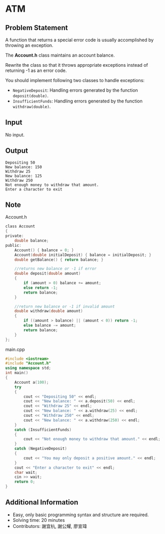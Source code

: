 # ATM

## Problem Statement
A function that returns a special error code is usually accomplished by throwing an exception.

The **Account.h** class maintains an account balance.

Rewrite the class so that it throws appropriate exceptions instead of returning -1 as an error code.

You should implement following two classes to handle exceptions:
* `NegativeDeposit`: Handling errors generated by the function `deposit(double)`.
* `InsufficientFunds`: Handling errors generated by the function `withdraw(double)`.

## Input
No input.

## Output
```
Depositing 50
New balance: 150
Withdraw 25
New balance: 125
Withdraw 250
Not enough money to withdraw that amount.
Enter a character to exit
```

## Note
Account.h
```.h
class Account 
{ 
private: 
	double balance; 
public: 
	Account() { balance = 0; } 
	Account(double initialDeposit) { balance = initialDeposit; } 
	double getBalance() { return balance; }

	//returns new balance or -1 if error 
	double deposit(double amount) 
	{     
		if (amount > 0) balance += amount; 
		else return -1; 
		return balance; 
	} 

	//return new balance or -1 if invalid amount 
	double withdraw(double amount) 
	{ 
		if ((amount > balance) || (amount < 0)) return -1; 
		else balance -= amount; 
		return balance; 
	} 
};
```

main.cpp
```cpp
#include <iostream>
#include "Account.h"
using namespace std;
int main()
{
	Account a(100);
	try
	{
		cout << "Depositing 50" << endl;
		cout << "New balance: " << a.deposit(50) << endl;
		cout << "Withdraw 25" << endl;
		cout << "New balance: " << a.withdraw(25) << endl;
		cout << "Withdraw 250" << endl;
		cout << "New balance: " << a.withdraw(250) << endl;
	}
	catch (InsufficientFunds)
	{
		cout << "Not enough money to withdraw that amount." << endl;
	}
	catch (NegativeDeposit)
	{
		cout << "You may only deposit a positive amount." << endl;
	}
	cout << "Enter a character to exit" << endl;
	char wait;
	cin >> wait;
	return 0;
}
```

## Additional Information
* Easy, only basic programming syntax and structure are required.
* Solving time: 20 minutes
* Contributors: 謝宜杭, 謝公耀, 廖宣瑋